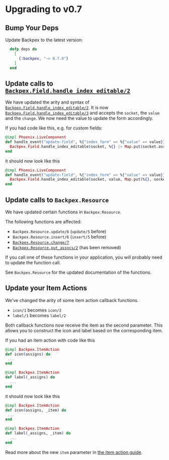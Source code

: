 # Upgrading to v0.7

## Bump Your Deps

Update Backpex to the latest version:

```elixir
  defp deps do
    [
      {:backpex, "~> 0.7.0"}
    ]
  end
```

## Update calls to [`Backpex.Field.handle_index_editable/2`](Backpex.Field.html#handle_index_editable/3)

We have updated the arity and syntax of [`Backpex.Field.handle_index_editable/2`](Backpex.Field.html#handle_index_editable/3). It is now [`Backpex.Field.handle_index_editable/3`](Backpex.Field.html#handle_index_editable/3) and accepts the `socket`, the `value` and the `change`. We now need the value to update the form accordingly.

If you had code like this, e.g. for custom fields:

```elixir
@impl Phoenix.LiveComponent
def handle_event("update-field", %{"index_form" => %{"value" => value}}, socket) do
  Backpex.Field.handle_index_editable(socket, %{} |> Map.put(socket.assigns.name, value))
end
```

it should now look like this

```elixir
@impl Phoenix.LiveComponent
def handle_event("update-field", %{"index_form" => %{"value" => value}}, socket) do
  Backpex.Field.handle_index_editable(socket, value, Map.put(%{}, socket.assigns.name, value))
end
```

## Update calls to `Backpex.Resource`

We have updated certain functions in `Backpex.Resource`.

The following functions are affected:
- `Backpex.Resource.update/6` (`update/5` before)
- `Backpex.Resource.insert/6` (`insert/5` before)
- [`Backpex.Resource.change/7`]()
- [`Backpex.Resource.put_assocs/2`]() (has been removed)

If you call one of these functions in your application, you will probably need to update the function call.

See `Backpex.Resource` for the updated documentation of the functions.

## Update your Item Actions

We've changed the arity of some item action callback functions.

- `icon/1` becomes `icon/2`
- `label/1` becomes `label/2` 

Both callback functions now receive the item as the second parameter. This allows you to construct the icon and label based on the corresponding item.

If you had an item action with code like this

```elixir
@impl Backpex.ItemAction
def icon(assigns) do
 ...
end

@impl Backpex.ItemAction
def label(_assigns) do
  ...
end
```

it should now look like this

```elixir
@impl Backpex.ItemAction
def icon(assigns, _item) do
 ...
end

@impl Backpex.ItemAction
def label(_assigns, _item) do
  ...
end
```

Read more about the new `item` parameter in [the item action guide](/guides/actions/item-actions.md#implementing-an-item-action).
